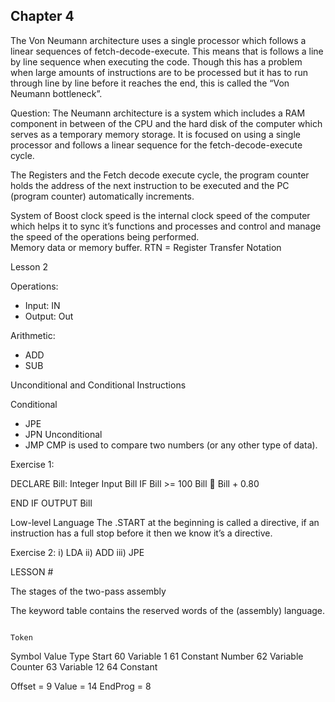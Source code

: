 ## Chapter 4 


The Von Neumann architecture uses a single processor which follows a linear sequences of fetch-decode-execute. This means that is follows a line by line sequence when executing the code. 
Though this has a problem when large amounts of instructions are to be processed but it has to run through line by line before it reaches the end, this is called the “Von Neumann bottleneck”.

Question: The Neumann architecture is a system which includes a RAM component in between of the CPU and the hard disk of the computer which serves as a temporary memory storage. It is focused on using a single processor and follows a linear sequence for the fetch-decode-execute cycle. 

The Registers and the Fetch decode execute cycle, the program counter holds the address of the next instruction to be executed and the PC (program counter) automatically increments. 

System of Boost clock speed is the internal clock speed of the computer which helps it to sync it’s functions and processes and control and manage the speed of the operations being performed.  
Memory data or memory buffer.
RTN = Register Transfer Notation 


Lesson 2

Operations:
-	Input: IN
-	Output: Out

Arithmetic:
-	ADD
-	SUB

Unconditional and Conditional Instructions

Conditional
-	JPE 
-	JPN
Unconditional
-	JMP
CMP is used to compare two numbers (or any other type of data). 

Exercise 1:

DECLARE Bill: Integer 
Input Bill
IF Bill >= 100
	Bill  Bill + 0.80

END IF
OUTPUT Bill 

Low-level Language
The .START at the beginning is called a directive, if an instruction has a full stop before it then we know it’s a directive. 
 
Exercise 2:
i)	LDA
ii)	ADD
iii)	JPE



LESSON #



The stages of the two-pass assembly 

The keyword table contains the reserved words of the (assembly) language.

                                                                                                                  Token
		
Symbol	Value	Type
Start	60	Variable
1	61	Constant
Number	62	Variable
Counter 	63	Variable
12	64	Constant


Offset = 9
Value = 14
EndProg = 8
